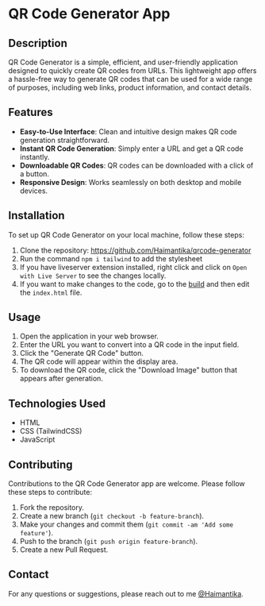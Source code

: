 # QR Code Generator App

## Description
QR Code Generator is a simple, efficient, and user-friendly application designed to quickly create QR codes from URLs. This lightweight app offers a hassle-free way to generate QR codes that can be used for a wide range of purposes, including web links, product information, and contact details.

## Features
- **Easy-to-Use Interface**: Clean and intuitive design makes QR code generation straightforward.
- **Instant QR Code Generation**: Simply enter a URL and get a QR code instantly.
- **Downloadable QR Codes**: QR codes can be downloaded with a click of a button.
- **Responsive Design**: Works seamlessly on both desktop and mobile devices.

## Installation
To set up QR Code Generator on your local machine, follow these steps:
1. Clone the repository: https://github.com/Haimantika/qrcode-generator
2. Run the command `npm i tailwind` to add the stylesheet
3. If you have liveserver extension installed, right click and click on `Open with Live Server` to see the changes locally.
4. If you want to make changes to the code, go to the [build](https://github.com/Haimantika/qrcode-generator/tree/main/build) and then edit the `index.html` file.


## Usage
1. Open the application in your web browser.
2. Enter the URL you want to convert into a QR code in the input field.
3. Click the "Generate QR Code" button.
4. The QR code will appear within the display area.
5. To download the QR code, click the "Download Image" button that appears after generation.

## Technologies Used
- HTML
- CSS (TailwindCSS)
- JavaScript

## Contributing
Contributions to the QR Code Generator app are welcome. Please follow these steps to contribute:
1. Fork the repository.
2. Create a new branch (`git checkout -b feature-branch`).
3. Make your changes and commit them (`git commit -am 'Add some feature'`).
4. Push to the branch (`git push origin feature-branch`).
5. Create a new Pull Request.

## Contact
For any questions or suggestions, please reach out to me [@Haimantika](https://twitter.com/HaimantikaM).



   

